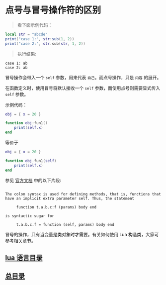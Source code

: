 # 点号与冒号操作符的区别

> 看下面示例代码：

```lua
local str = "abcde"
print("case 1:", str:sub(1, 2))
print("case 2:", str.sub(str, 1, 2))
```

> 执行结果:

```
case 1: ab
case 2: ab
```

冒号操作会带入一个 `self` 参数，用来代表 `自己`。而点号操作，只是 `内容` 的展开。

在函数定义时，使用冒号将默认接收一个 `self` 参数，而使用点号则需要显式传入 `self` 参数。

示例代码：

```lua
obj = { x = 20 }

function obj:fun1()
	print(self.x)
end
```

等价于

```lua
obj = { x = 20 }

function obj.fun1(self)
	print(self.x)
end
```

参见 [官方文档](http://www.lua.org/manual/5.1/manual.html#2.5.9) 中的以下片段:

```

The colon syntax is used for defining methods, that is, functions that
have an implicit extra parameter self. Thus, the statement

     function t.a.b.c:f (params) body end

is syntactic sugar for

     t.a.b.c.f = function (self, params) body end
```

冒号的操作，只有当变量是类对象时才需要。有关如何使用 Lua 构造类，大家可参考相关章节。

## [lua 语言目录](https://fs7744.github.io/nature/prepare/lua/index.html)
## [总目录](https://fs7744.github.io/nature/)